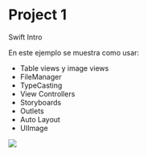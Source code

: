 # Project 1

Swift Intro 

En este ejemplo se muestra como usar:

* Table views y image views
* FileManager
* TypeCasting
* View Controllers
* Storyboards
* Outlets
* Auto Layout
* UIImage

![](Project1.gif)

